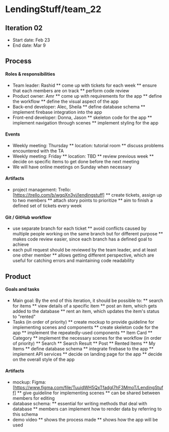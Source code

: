 # LendingStuff/team_22

## Iteration 02
 * Start date: Feb 23
 * End date: Mar 9

## Process

#### Roles & responsibilities

 * Team leader: Rashid
 	** come up with tickets for each week
 	** ensure that each members are on track
 	** perform code review
 * Product owner: Amr
 	** come up with requirements for the app
 	** define the workflow
 	** define the visual aspect of the app
 * Back-end developer: Alec, Sheila
 	** define database schema
 	** implement firebase integration into the app
 * Front-end developer: Donna, Jason
 	** skeleton code for the app
 	** implement navigation through scenes
 	** implement styling for the app

#### Events

 * Weekly meeting: Thursday
 	** location: tutorial room
 	** discuss problems encountered with the TA
 * Weekly meeting: Friday
 	** location: TBD
 	** review previous week
 	** decide on specific items to get done before the next meeting
 * We will have online meetings on Sunday when necessary

#### Artifacts

 * project management: Trello: [https://trello.com/b/wgqXn3yi/lendingstuff]
 	** create tickets, assign up to two members
 	** attach story points to prioritize
 	** aim to finish a defined set of tickets every week

#### Git / GitHub workflow

 * use separate branch for each ticket
 	** avoid conflicts caused by multiple people working on the same branch but for different purpose
 	** makes code review easier, since each branch has a defined goal to achieve
 * each pull request should be reviewed by the team leader, and at least one other member
 	** allows getting different perspective, which are useful for catching errors and maintaining code readability


## Product

#### Goals and tasks

 * Main goal: By the end of this iteration, it should be possible to:
 	** search for items
 	** view details of a specific item
 	** post an item, which gets added to the database
 	** rent an item, which updates the item's status to "rented"
 * Tasks (in order of priority)
 	** create mockup to provide guideline for implementing scenes and components
 	** create skeleton code for the app
 	** implement the repeatedly-used components
 		** Item Card
 		** Category
 	** implement the necessary scenes for the workflow (in order of priority)
 		** Search
 		** Search Result
 		** Post
 		** Rented Items
 		** My Items
 	** define database schema
 	** integrate firebase to the app
 	** implement API services
 	** decide on landing page for the app
 	** decide on the overall style of the app

#### Artifacts

 * mockup: Figma: [https://www.figma.com/file/TuuidWH5QxTfadgI7hF3MmoT/LendingStuff]
 	** give guideline for implementing scenes
 	** can be shared between members for editing
 * database schema:
 	** essential for writing methods that deal with database
 	** members can implement how to render data by referring to this schema
 * demo video
 	** shows the process made
 	** shows how the app will be used
